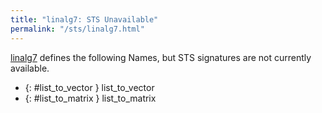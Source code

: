 ```yaml
---
title: "linalg7: STS Unavailable"
permalink: "/sts/linalg7.html"
---
```






[linalg7](/cd/linalg7)
defines the following Names, but STS signatures are not currently available.


 *  {: #list_to_vector } list_to_vector
 *  {: #list_to_matrix } list_to_matrix